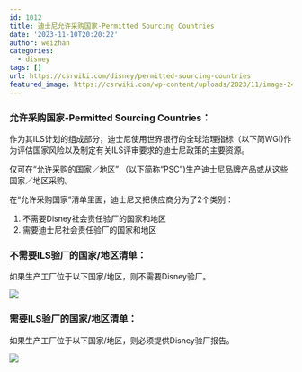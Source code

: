 ```yaml
---
id: 1012
title: 迪士尼允许采购国家-Permitted Sourcing Countries
date: '2023-11-10T20:20:22'
author: weizhan
categories:
  - disney
tags: []
url: https://csrwiki.com/disney/permitted-sourcing-countries
featured_image: https://csrwiki.com/wp-content/uploads/2023/11/image-24.png
---
```


### 允许采购国家-Permitted Sourcing Countries：

作为其ILS计划的组成部分，迪士尼使用世界银行的全球治理指标（以下简WGI)作为评估国家风险以及制定有关ILS评审要求的迪士尼政策的主要资源。

仅可在“允许采购的国家／地区” （以下简称“PSC”)生产迪士尼品牌产品或从这些国家／地区采购。

在“允许采购国家”清单里面，迪士尼又把供应商分为了2个类别：

1. 不需要Disney社会责任验厂的国家和地区
2. 需要迪士尼社会责任验厂的国家和地区

### 不需要ILS验厂的国家/地区清单：

如果生产工厂位于以下国家/地区，则不需要Disney验厂。

![](https://csrwiki.com/wp-content/uploads/2023/11/image-24.png)

### 需要ILS验厂的国家/地区清单：

如果生产工厂位于以下国家/地区，则必须提供Disney验厂报告。

![](https://csrwiki.com/wp-content/uploads/2023/11/image-25.png)
